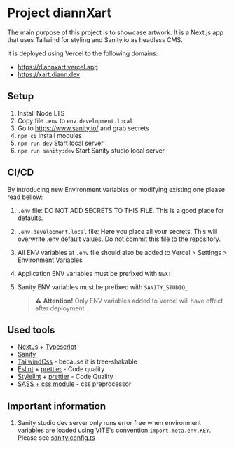 # Project diannXart

The main purpose of this project is to showcase artwork. It is a Next.js app that uses Tailwind for styling and Sanity.io as headless CMS.

It is deployed using Vercel to the following domains:
- https://diannxart.vercel.app
- https://xart.diann.dev

## Setup

1. Install Node LTS
2. Copy file `.env` to `env.development.local`
3. Go to https://www.sanity.io/ and grab secrets
4. `npm ci` Install modules
5. `npm run dev` Start local server
6. `npm run sanity:dev` Start Sanity studio local server

## CI/CD

By introducing new Environment variables or modifying existing one please read bellow:

1. `.env` file: DO NOT ADD SECRETS TO THIS FILE. This is a good place for defaults.
2. `.env.development.local` file: Here you place all your secrets. This will overwrite .env default values. Do not commit this file to the repository. 
3. All ENV variables at `.env` file should also be added to Vercel > Settings > Environment Variables 
4. Application ENV variables must be prefixed with `NEXT_`
5. Sanity ENV variables must be prefixed with `SANITY_STUDIO_`

   > ⚠️ **Attention!** Only ENV variables added to Vercel will have effect after deployment.

## Used tools

-   [NextJs](https://nextjs.org) + [Typescript](https://www.typescriptlang.org)
-   [Sanity](https://www.sanity.io/)
-   [TailwindCss](https://tailwindcss.com) - because it is tree-shakable
-   [Eslint](https://eslint.org) + [prettier](https://prettier.io) - Code quality
-   [Stylelint](https://stylelint.io) + [prettier](https://prettier.io) - Code Quality
-   [SASS + css module](https://sass-lang.com) - css preprocessor

## Important information
1. Sanity studio dev server only runs error free when environment variables are loaded using VITE's convention `import.meta.env.KEY`. Please see [sanity.config.ts](sanity.config.ts)